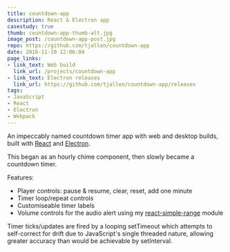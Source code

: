 ```yaml
---
title: countdown-app
description: React & Electron app
casestudy: true
thumb: countdown-app-thumb-alt.jpg
image_post: /countdown-app-post.jpg
repo: https://github.com/tjallen/countdown-app
date: 2016-11-10 12:06:04
page_links:
- link_text: Web build
  link_url: /projects/countdown-app
- link_text: Electron releases
  link_url: https://github.com/tjallen/countdown-app/releases
tags:
- JavaScript
- React
- Electron
- Webpack
---
```


An impeccably named countdown timer app with web and desktop builds, built with [React](https://facebook.github.io/react/) and [Electron](http://electron.atom.io/).

This began as an hourly chime component, then slowly became a countdown timer.

Features:
- Player controls: pause & resume, clear, reset, add one minute
- Timer loop/repeat controls
- Customiseable timer labels
- Volume controls for the audio alert using my [react-simple-range](https://github.com/tjallen/react-simple-range) module

Timer ticks/updates are fired by a looping setTimeout which attempts to self-correct for drift due to JavaScript's single threaded nature, allowing greater accuracy than would be achievable by setInterval.